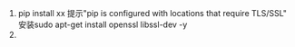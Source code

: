 1. pip install xx 提示"pip is configured with locations that require TLS/SSL"
   安装sudo apt-get install openssl libssl-dev -y
2. 

